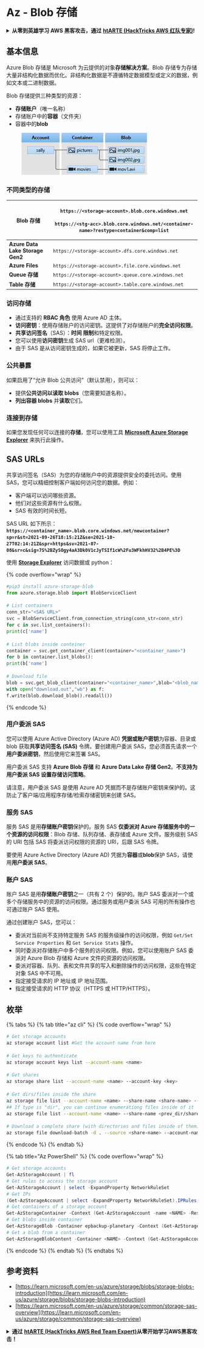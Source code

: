 # Az - Blob 存储

<details>

<summary><strong>从零到英雄学习 AWS 黑客攻击，通过</strong> <a href="https://training.hacktricks.xyz/courses/arte"><strong>htARTE (HackTricks AWS 红队专家)</strong></a><strong>!</strong></summary>

支持 HackTricks 的其他方式：

* 如果您想在 **HackTricks** 中看到您的**公司广告**或**下载 HackTricks 的 PDF**，请查看[**订阅计划**](https://github.com/sponsors/carlospolop)！
* 获取[**官方 PEASS & HackTricks 商品**](https://peass.creator-spring.com)
* 发现[**PEASS 家族**](https://opensea.io/collection/the-peass-family)，我们独家的[**NFTs 集合**](https://opensea.io/collection/the-peass-family)
* **加入** 💬 [**Discord 群组**](https://discord.gg/hRep4RUj7f) 或 [**telegram 群组**](https://t.me/peass) 或在 **Twitter** 🐦 上**关注**我 [**@carlospolopm**](https://twitter.com/carlospolopm)**。**
* **通过向** [**HackTricks**](https://github.com/carlospolop/hacktricks) 和 [**HackTricks Cloud**](https://github.com/carlospolop/hacktricks-cloud) github 仓库提交 PR 来分享您的黑客技巧。

</details>

## 基本信息

Azure Blob 存储是 Microsoft 为云提供的对象**存储解决方案**。Blob 存储专为存储大量非结构化数据而优化。非结构化数据是不遵循特定数据模型或定义的数据，例如文本或二进制数据。

Blob 存储提供三种类型的资源：

* **存储账户**（唯一名称）
* 存储账户中的**容器**（文件夹）
* 容器中的**blob**

<figure><img src="../../../.gitbook/assets/image (6) (2).png" alt=""><figcaption></figcaption></figure>

### 不同类型的存储

| **Blob 存储**                     | <p><code>https://&#x3C;storage-account>.blob.core.windows.net</code><br><br><code>https://&#x3C;stg-acc>.blob.core.windows.net/&#x3C;container-name>?restype=container&#x26;comp=list</code></p> |
| -------------------------------- | ------------------------------------------------------------------------------------------------------------------------------------------------------------------------------------------------ |
| **Azure Data Lake Storage Gen2** | `https://<storage-account>.dfs.core.windows.net`                                                                                                                                                 |
| **Azure Files**                  | `https://<storage-account>.file.core.windows.net`                                                                                                                                                |
| **Queue 存储**                   | `https://<storage-account>.queue.core.windows.net`                                                                                                                                               |
| **Table 存储**                   | `https://<storage-account>.table.core.windows.net`                                                                                                                                               |

### 访问存储 <a href="#about-blob-storage" id="about-blob-storage"></a>

* 通过支持的 **RBAC 角色** 使用 Azure AD 主体。
* **访问密钥**：使用存储账户的访问密钥。这提供了对存储账户的**完全访问权限**。
* **共享访问签名**（SAS）：**时间** **限制**和特定权限。
* 您可以使用**访问密钥**生成 SAS url（更难检测）。
* 由于 SAS 是从访问密钥生成的，如果它被更新，SAS 将停止工作。

### 公共暴露

如果启用了“允许 Blob 公共访问”（默认禁用），则可以：

* 提供**公共访问以读取 blobs**（您需要知道名称）。
* **列出容器 blobs** 并**读取**它们。

### 连接到存储

如果您发现任何可以连接的**存储**，您可以使用工具 [**Microsoft Azure Storage Explorer**](https://azure.microsoft.com/es-es/products/storage/storage-explorer/) 来执行此操作。

## SAS URLs

共享访问签名（SAS）为您的存储账户中的资源提供安全的委托访问。使用 SAS，您可以精细控制客户端如何访问您的数据。例如：

* 客户端可以访问哪些资源。
* 他们对这些资源有什么权限。
* SAS 有效的时间长短。

SAS URL 如下所示：**`https://<container_name>.blob.core.windows.net/newcontainer?sp=r&st=2021-09-26T18:15:21Z&se=2021-10-27T02:14:21Z&spr=https&sv=2021-07-08&sr=c&sig=7S%2BZySOgy4aA3Dk0V1cJyTSIf1cW%2Fu3WFkhHV32%2B4PE%3D`**

使用 [**Storage Explorer**](https://azure.microsoft.com/en-us/features/storage-explorer/) 访问数据或 python：

{% code overflow="wrap" %}
```python
#pip3 install azure-storage-blob
from azure.storage.blob import BlobServiceClient

# List containers
conn_str="<SAS URL>"
svc = BlobServiceClient.from_connection_string(conn_str=conn_str)
for c in svc.list_containers():
print(c['name']

# List blobs inside conteiner
container = svc.get_container_client(container="<container_name>")
for b in container.list_blobs():
print(b['name']

# Download file
blob = svc.get_blob_client(container="<container_name>",blob="<blob_name>")
with open("download.out","wb") as f:
f.write(blob.download_blob().readall())
```
{% endcode %}

### 用户委派 SAS <a href="#user-delegation-sas" id="user-delegation-sas"></a>

您可以使用 Azure Active Directory (Azure AD) **凭据或账户密钥**为容器、目录或 blob 获取**共享访问签名 (SAS)** 令牌。要创建用户委派 SAS，您必须首先请求一个**用户委派密钥**，然后使用它来签署 SAS。

用户委派 SAS 支持 **Azure Blob 存储** 和 **Azure Data Lake 存储 Gen2**。**不支持为用户委派 SAS 设置存储访问策略**。

请注意，用户委派 SAS 是使用 Azure AD 凭据而不是存储账户密钥来保护的。这防止了客户端/应用程序存储/检索存储密钥来创建 SAS。

### 服务 SAS

服务 SAS 是用**存储账户密钥**保护的。服务 SAS **仅委派对 Azure 存储服务中的一个资源的访问权限**：Blob 存储、队列存储、表存储或 Azure 文件。服务级别 SAS 的 URI 包括 SAS 将委派访问权限的资源的 URI，后跟 SAS 令牌。

要使用 Azure Active Directory (Azure AD) 凭据为**容器**或**blob**保护 SAS，请使用**用户委派 SAS**。

### 账户 SAS

账户 SAS 是用**存储账户密钥**之一（共有 2 个）保护的。账户 SAS 委派对一个或多个存储服务中的资源的访问权限。通过服务或用户委派 SAS 可用的所有操作也可通过账户 SAS 使用。

通过创建账户 SAS，您可以：

* 委派对当前尚不支持特定服务 SAS 的服务级操作的访问权限，例如 `Get/Set Service Properties` 和 `Get Service Stats` 操作。
* 同时委派对存储账户中多个服务的访问权限。例如，您可以使用账户 SAS 委派对 Azure Blob 存储和 Azure 文件的资源的访问权限。
* 委派对容器、队列、表和文件共享的写入和删除操作的访问权限，这些在特定对象 SAS 中不可用。
* 指定接受请求的 IP 地址或 IP 地址范围。
* 指定接受请求的 HTTP 协议（HTTPS 或 HTTP/HTTPS）。

## 枚举

{% tabs %}
{% tab title="az cli" %}
{% code overflow="wrap" %}
```bash
# Get storage accounts
az storage account list #Get the account name from here

# Get keys to authenticate
az storage account keys list --account-name <name>

# Get shares
az storage share list --account-name <name> --account-key <key>

# Get dirs/files inside the share
az storage file list --account-name <name> --share-name <share-name> --account-key <key>
## If type is "dir", you can continue enumerationg files inside of it
az storage file list --account-name <name> --share-name <prev_dir/share-name> --account-key <key>

# Download a complete share (with directories and files inside of them)
az storage file download-batch -d . --source <share-name> --account-name <name> --account-key <key>
```
{% endcode %}
{% endtab %}

{% tab title="Az PowerShell" %}
{% code overflow="wrap" %}
```powershell
# Get storage accounts
Get-AzStorageAccount | fl
# Get rules to access the storage account
Get-AzStorageAccount | select -ExpandProperty NetworkRuleSet
# Get IPs
(Get-AzStorageAccount | select -ExpandProperty NetworkRuleSet).IPRules
# Get containers of a storage account
Get-AzStorageContainer -Context (Get-AzStorageAccount -name <NAME> -ResourceGroupName <NAME>).context
# Get blobs inside container
Get-AzStorageBlob -Container epbackup-planetary -Context (Get-AzStorageAccount -name <name> -ResourceGroupName <name>).context
# Get a blob from a container
Get-AzStorageBlobContent -Container <NAME> -Context (Get-AzStorageAccount -name <NAME> -ResourceGroupName <NAME>).context -Blob <blob_name> -Destination .\Desktop\filename.txt
```
{% endcode %}
{% endtab %}
{% endtabs %}

## 参考资料

* [https://learn.microsoft.com/en-us/azure/storage/blobs/storage-blobs-introduction](https://learn.microsoft.com/en-us/azure/storage/blobs/storage-blobs-introduction)
* [https://learn.microsoft.com/en-us/azure/storage/common/storage-sas-overview](https://learn.microsoft.com/en-us/azure/storage/common/storage-sas-overview)

<details>

<summary><strong>通过</strong> <a href="https://training.hacktricks.xyz/courses/arte"><strong>htARTE (HackTricks AWS Red Team Expert)</strong></a><strong>从零开始学习AWS黑客攻击！</strong></summary>

支持HackTricks的其他方式：

* 如果您想在**HackTricks中看到您的公司广告**或**下载HackTricks的PDF版本**，请查看[**订阅计划**](https://github.com/sponsors/carlospolop)！
* 获取[**官方的PEASS & HackTricks商品**](https://peass.creator-spring.com)
* 发现[**PEASS家族**](https://opensea.io/collection/the-peass-family)，我们独家的[**NFTs系列**](https://opensea.io/collection/the-peass-family)
* **加入** 💬 [**Discord群组**](https://discord.gg/hRep4RUj7f) 或 [**telegram群组**](https://t.me/peass) 或在 **Twitter** 🐦 上**关注**我 [**@carlospolopm**](https://twitter.com/carlospolopm)**。**
* **通过向** [**HackTricks**](https://github.com/carlospolop/hacktricks) 和 [**HackTricks Cloud**](https://github.com/carlospolop/hacktricks-cloud) github仓库提交PR来分享您的黑客技巧。

</details>
